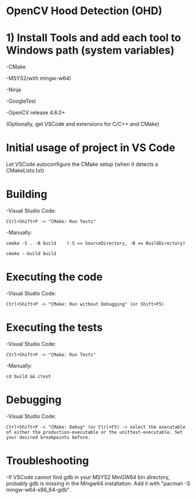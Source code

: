 # OpenCV Hood Detection (OHD) 


# 1) Install Tools and add each tool to Windows path (system variables)
-CMake

-MSYS2(with mingw-w64)

-Ninja

-GoogleTest

-OpenCV release 4.6.0+

(Optionally, get VSCode and extensions for C/C++ and CMake)

# Initial usage of project in VS Code
Let VSCode autoconfigure the CMake setup (when it detects a CMakeLists.txt)

# Building
-Visual Studio Code:

    Ctrl+Shift+P -> "CMake: Run Tests"

-Manually:

    cmake -S . -B build    (-S == SourceDirectory, -B == BuildDirectory)

    cmake --build build

# Executing the code
-Visual Studio Code:

    Ctrl+Shift+P -> "CMake: Run without Debugging" (or Shift+F5)

# Executing the tests
-Visual Studio Code:

    Ctrl+Shift+P -> "CMake: Run Tests"

-Manually:

    cd build && ctest
# Debugging
-Visual Studio Code:

    Ctrl+Shift+P -> "CMake: Debug" (or Ctrl+F5) -> select the executable of either the production-executable or the unittest-executable. Set your desired breakpoints before.

# Troubleshooting
-If VSCode cannot find gdb in your MSYS2 MinGW64 bin directory, probably gdb is missing in the Mingw64 installation. Add it with "pacman -S mingw-w64-x86_64-gdb".
